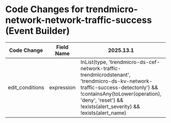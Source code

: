 # Code Changes for trendmicro-network-network-traffic-success (Event Builder)

| Code Change | Field Name | 2025.13.1 | 2025.14.1 |
|-------------|------------|-----------|------------|
| edit_conditions | expression | InList(type, 'trendmicro-ds-cef-network-traffic-trendmicrodstenant', 'trendmicro-ds-kv-network-traffic-success-detectonly') && !containsAny(toLower(operation), 'deny', 'reset') && !exists(alert_severity) && !exists(alert_name) | InList(type, 'trendmicro-ds-cef-network-traffic-trendmicrodstenant', 'trendmicro-ds-kv-network-traffic-success-detectonly') && !containsAny(toLower(operation), 'deny', 'reset') && (!exists(alert_severity) || !exists(alert_name)) |
